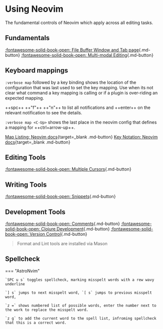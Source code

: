 # Using Neovim

The fundamental controls of Neovim which apply across all editing tasks.

## Fundamentals

[:fontawesome-solid-book-open: File Buffer Window and Tab page](file-buffer-window-tab.md){.md-button}
[:fontawesome-solid-book-open: Multi-modal Editing](multi-modal-editing.md){.md-button}


## Keyboard mappings

`:verbose map` followed by a key binding shows the location of the configuration that was last used to set the key mapping.  Use when its not clear what command a key mapping is calling or if a plugin is over-riding an expected mapping. 

++spc++ ++"f"++ ++"n"++ to list all notifications and ++enter++ on the relevant notification to see the details.


`:verbose map <C-Up>` shows the last place in the neovim config that defines a mapping for ++ctrl+arrow-up++.

[Map Listing: Neovim docs](https://neovim.io/doc/user/map.html#map-listing){target=_blank .md-button}
[Key Notation: Neovim docs](https://neovim.io/doc/user/intro.html#key-notation){target=_blank .md-button}


## Editing Tools

[:fontawesome-solid-book-open: Multiple Cursors](multiple-cursors.md){.md-button}

## Writing Tools

[:fontawesome-solid-book-open: Snippets](snippets.md){.md-button}


## Development Tools

[:fontawesome-solid-book-open: Comments](comments.md){.md-button}
[:fontawesome-solid-book-open: Clojure Development](../repl-driven-development/index.md){.md-button}
[:fontawesome-solid-book-open: Version Control](../version-control/index.md){.md-button}

> Format and Lint tools are installed via Mason

<!-- ![Neovim startup with dashboard theme](https://raw.githubusercontent.com/practicalli/graphic-design/live/editors/neovim/screenshots/neovim-startup-dashboard-theme-light.png) -->


## Spellcheck

=== "AstroNvim"

    `SPC u s` toggles spellcheck, marking misspelt words with a rew wavy underline

    `] s` jumps to next misspelt word, `[ s` jumps to previous misspelt word, 

    `z =` shows numbered list of possible words, enter the number next to the work to replace the misspelt word.

    `z g` to add the current word to the spell list, infroming spellcheck that this is a correct word.
